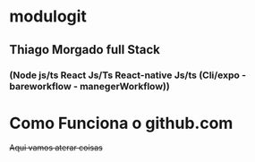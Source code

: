 # modulogit


## Thiago Morgado full Stack 

### (Node js/ts React Js/Ts  React-native Js/ts (Cli/expo - bareworkflow - manegerWorkflow))

# Como Funciona o github.com 

~~Aqui vamos aterar coisas~~